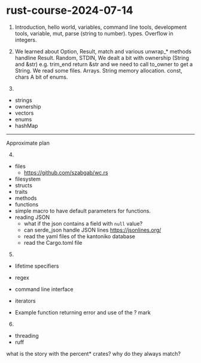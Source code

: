 # rust-course-2024-07-14


1) Introduction, hello world, variables, command line tools, development tools, variable, mut, parse (string to number). types. Overflow in integers.

2) We learned about Option, Result, match and various unwrap_* methods handline Result.  Random, STDIN, We dealt a bit with ownership (String and &str) e.g. trim_end return &str and we need to call to_owner to get a String.
We read some files. Arrays. String memory allocation.
const, chars
A bit of enums.

3)
* strings
* ownership
* vectors
* enums
* hashMap

------------------------
Approximate plan


4)
* files
    * https://github.com/szabgab/wc.rs
* filesystem
* structs
* traits
* methods
* functions
* simple macro to have default parameters for functions.
* reading JSON
    * what if the json contains  a field with `null` value?
    * can serde_json handle JSON lines https://jsonlines.org/
    * read the yaml files of the kantoniko database
    * read the Cargo.toml file



5)
* lifetime specifiers
* regex
* command line interface
* iterators

* Example function returning error and use of the ? mark

6)
* threading
* ruff




what is the story with the percent* crates? why do they always match?
